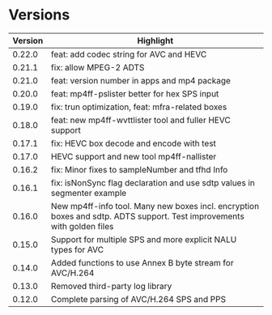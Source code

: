 # Versions

| Version | Highlight |
| ------  | --------- |
| 0.22.0 | feat: add codec string for AVC and HEVC |
| 0.21.1 | fix: allow MPEG-2 ADTS |
| 0.21.0 | feat: version number in apps and mp4 package |
| 0.20.0 | feat: mp4ff-pslister better for hex SPS input |
| 0.19.0 | fix: trun optimization, feat: mfra-related boxes |
| 0.18.0 | feat: new mp4ff-wvttlister tool and fuller HEVC support |
| 0.17.1 | fix: HEVC box decode and encode with test |
| 0.17.0 | HEVC support and new tool mp4ff-nallister |
| 0.16.2 | fix: Minor fixes to sampleNumber and tfhd Info |
| 0.16.1 | fix: isNonSync flag declaration and use sdtp values in segmenter example |
| 0.16.0 | New mp4ff-info tool. Many new boxes incl. encryption boxes and sdtp. ADTS support. Test improvements with golden files |
| 0.15.0 | Support for multiple SPS and more explicit NALU types for AVC |
| 0.14.0 | Added functions to use Annex B byte stream for AVC/H.264 |
| 0.13.0 | Removed third-party log library |
| 0.12.0 | Complete parsing of AVC/H.264 SPS and PPS |
